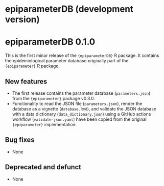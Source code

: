 # epiparameterDB (development version)

# epiparameterDB 0.1.0

This is the first minor release of the `{epiparameterDB}` R package. It contains the epidemiological parameter database originally part of the `{epiparameter}` R package. 

## New features

* The first release contains the parameter database (`parameters.json`) from the `{epiparameter}` package v0.3.0. 
* Functionality to read the JSON file (`parameters.json`), render the database as a vignette (`database.Rmd`), and validate the JSON database with a data dictionary (`data_dictionary.json`) using a GitHub actions workflow (`validate-json.yaml`) have been copied from the original `{epiparameter}` implementation.

## Bug fixes

* None

## Deprecated and defunct

* None
